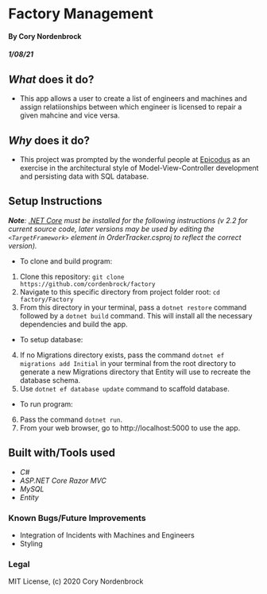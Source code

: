 # Factory Management

#### By Cory Nordenbrock
##### 1/08/21

## _What_ does it do?

* This app allows a user to create a list of engineers and machines and assign relatiionships between which engineer is licensed to repair a given mahcine and vice versa.

## _Why_ does it do?

* This project was prompted by the wonderful people at [Epicodus](https://www.epicodus.com/) as an exercise in the architectural style of Model-View-Controller development and persisting data with SQL database.

## Setup Instructions

   _**Note**: [.NET Core](https://dotnet.microsoft.com/download) must be installed for the following instructions (v 2.2 for current source code, later versions may be used by editing the ` <TargetFramework> ` element in OrderTracker.csproj to reflect the correct version)._

* To clone and build program:

1. Clone this repository: ` git clone https://github.com/cordenbrock/factory `
2. Navigate to this specific directory from project folder root: ` cd factory/Factory `
3. From this directory in your terminal, pass a ` dotnet restore ` command followed by a ` dotnet build ` command. This will install all the necessary dependencies and build the app.

* To setup database:

4. If no Migrations directory exists, pass the command ` dotnet ef migrations add Initial ` in your terminal from the root directory to generate a new Migrations directory that Entity will use to recreate the database schema.
5. Use ` dotnet ef database update ` command to scaffold database.

* To run program:

6. Pass the command ` dotnet run `.
7. From your web browser, go to http://localhost:5000 to use the app.


## Built with/Tools used

* _C#_
* _ASP.NET Core Razor MVC_
* _MySQL_
* _Entity_

### Known Bugs/Future Improvements

* Integration of Incidents with Machines and Engineers
* Styling

### Legal

MIT License, (c) 2020 Cory Nordenbrock